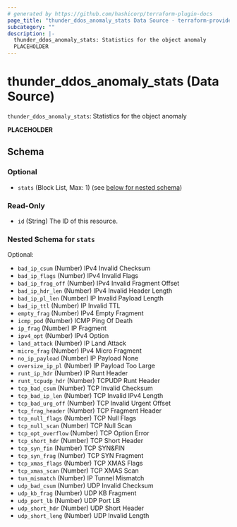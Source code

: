 ```yaml
---
# generated by https://github.com/hashicorp/terraform-plugin-docs
page_title: "thunder_ddos_anomaly_stats Data Source - terraform-provider-thunder"
subcategory: ""
description: |-
  thunder_ddos_anomaly_stats: Statistics for the object anomaly
  PLACEHOLDER
---
```


# thunder_ddos_anomaly_stats (Data Source)

`thunder_ddos_anomaly_stats`: Statistics for the object anomaly

__PLACEHOLDER__



<!-- schema generated by tfplugindocs -->
## Schema

### Optional

- `stats` (Block List, Max: 1) (see [below for nested schema](#nestedblock--stats))

### Read-Only

- `id` (String) The ID of this resource.

<a id="nestedblock--stats"></a>
### Nested Schema for `stats`

Optional:

- `bad_ip_csum` (Number) IPv4 Invalid Checksum
- `bad_ip_flags` (Number) IPv4 Invalid Flags
- `bad_ip_frag_off` (Number) IPv4 Invalid Fragment Offset
- `bad_ip_hdr_len` (Number) IPv4 Invalid Header Length
- `bad_ip_pl_len` (Number) IP Invalid Payload Length
- `bad_ip_ttl` (Number) IP Invalid TTL
- `empty_frag` (Number) IPv4 Empty Fragment
- `icmp_pod` (Number) ICMP Ping Of Death
- `ip_frag` (Number) IP Fragment
- `ipv4_opt` (Number) IPv4 Option
- `land_attack` (Number) IP Land Attack
- `micro_frag` (Number) IPv4 Micro Fragment
- `no_ip_payload` (Number) IP Payload None
- `oversize_ip_pl` (Number) IP Payload Too Large
- `runt_ip_hdr` (Number) IP Runt Header
- `runt_tcpudp_hdr` (Number) TCPUDP Runt Header
- `tcp_bad_csum` (Number) TCP Invalid Checksum
- `tcp_bad_ip_len` (Number) TCP Invalid IPv4 Length
- `tcp_bad_urg_off` (Number) TCP Invalid Urgent Offset
- `tcp_frag_header` (Number) TCP Fragment Header
- `tcp_null_flags` (Number) TCP Null Flags
- `tcp_null_scan` (Number) TCP Null Scan
- `tcp_opt_overflow` (Number) TCP Option Error
- `tcp_short_hdr` (Number) TCP Short Header
- `tcp_syn_fin` (Number) TCP SYN&FIN
- `tcp_syn_frag` (Number) TCP SYN Fragment
- `tcp_xmas_flags` (Number) TCP XMAS Flags
- `tcp_xmas_scan` (Number) TCP XMAS Scan
- `tun_mismatch` (Number) IP Tunnel Mismatch
- `udp_bad_csum` (Number) UDP Invalid Checksum
- `udp_kb_frag` (Number) UDP KB Fragment
- `udp_port_lb` (Number) UDP Port LB
- `udp_short_hdr` (Number) UDP Short Header
- `udp_short_leng` (Number) UDP Invalid Length


